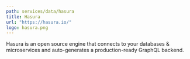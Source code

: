 ```yaml
---
path: services/data/hasura
title: Hasura
url: "https://hasura.io/"
logo: hasura.png
---
```


Hasura is an open source engine that connects to your databases & microservices and auto-generates a production-ready GraphQL backend.
